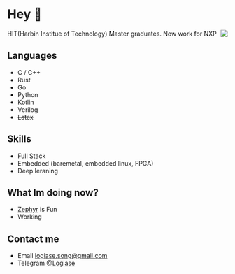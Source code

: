 # Hey 👋

<img align="right" src="https://github-readme-stats.vercel.app/api?username=Logiase&show_icons=true&hide_title=false" />

HIT(Harbin Institue of Technology) Master graduates.
Now work for NXP

## Languages

- C / C++
- Rust
- Go
- Python
- Kotlin
- Verilog
- ~~Latex~~

## Skills

- Full Stack
- Embedded (baremetal, embedded linux, FPGA)
- Deep leraning

## What Im doing now?

- [Zephyr](https://www.zephyrproject.org/) is Fun
- Working

## Contact me

- Email [logiase.song@gmail.com](mailto:logiase.song@gmail.com)
- Telegram [@Logiase](https://t.me/Logiase)
